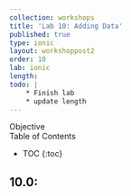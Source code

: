```yaml
---
collection: workshops
title: 'Lab 10: Adding Data'
published: true
type: ionic
layout: workshoppost2
order: 10
lab: ionic
length:
todo: |
    * Finish lab
    * update length
---
```


<div class="fake-h2">Objective</div>

<div class="fake-h2">Table of Contents</div>

* TOC
{:toc}

## 10.0:
